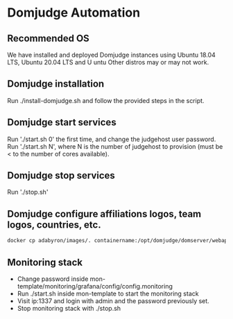 # Domjudge Automation

## Recommended OS
We have installed and deployed Domjudge instances using Ubuntu 18.04 LTS, Ubuntu 20.04 LTS and U untu Other distros may or may not work. 

## Domjudge installation
Run ./install-domjudge.sh and follow the provided steps in the script.

## Domjudge start services
Run './start.sh 0' the first time, and change the judgehost user password.
Run './start.sh N', where N is the number of judgehost to provision (must be < to the number of cores available).
 
## Domjudge stop services
Run './stop.sh'

## Domjudge configure affiliations logos, team logos, countries, etc.
```bash
docker cp adabyron/images/. containername:/opt/domjudge/domserver/webapp/public/images/
```

## Monitoring stack

* Change password inside mon-template/monitoring/grafana/config/config.monitoring
* Run ./start.sh inside mon-template to start the monitoring stack
* Visit ip:1337 and login with admin and the password previously set.
* Stop monitoring stack with ./stop.sh
